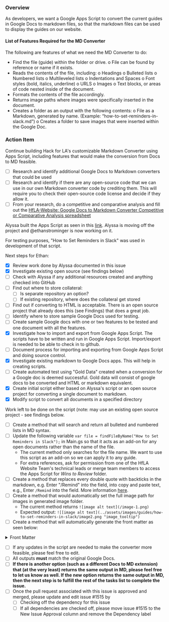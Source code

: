 ### Overview

As developers, we want a Google Apps Script to convert the current guides in Google Docs to markdown files, so that the markdown files can be used to display the guides on our website.

#### List of Features Required for the MD Converter

The following are features of what we need the MD Converter to do:

- Find the file (guide) within the folder or drive.
  o File can be found by reference or name if it exists.
- Reads the contents of the file, including:
  o Headings
  o Bulleted lists
  o Numbered lists
  o Multileveled lists
  o Indentations and Spaces
  o Font styles (bold, italics, underline)
  o URLS
  o Images
  o Text blocks, or areas of code nested inside of the document.
- Formats the contents of the file accordingly.
- Returns image paths where images were specifically inserted in the document.
- Creates a folder as an output with the following contents:
  o File as a Markdown, generated by name. (Example: “how-to-set-reminders-in-slack.md”)
  o Creates a folder to save images that were inserted within the Google Doc.

### Action Item

Continue building Hack for LA's customizable Markdown Converter using Apps Script, including features that would make the conversion from Docs to MD feasible.

- [ ] Research and identify additional Google Docs to Markdown converters that could be used
- [ ] Research and identify if there are any open-source code that we can use in our own Markdown converter code by crediting them. This will require you to check their open-source code license and decide if they allow it.
- [ ] From your research, do a competitive and comparative analysis and fill out the [HfLA-Website: Google Docs to Markdown Converter Competitive or Comparative Analysis spreadsheet](https://docs.google.com/spreadsheets/d/1uimYvukyRSxF_5iK9JPZWd2FwdKufjt6Ohlve_bax0o/edit#gid=1259306930)

Alyssa built the Apps Script as seen in this [link](https://script.google.com/home/projects/1CFED97nWJO_zVzDvrN6wUztJVZQaDFUhrSKe3BXaaHhV02X5AgqT4mRR/edit). Alyssa is moving off the project and @ethanstrominger is now working on it.

For testing purposes, "How to Set Reminders in Slack" was used in development of that script.

Next steps for Ethan:

- [x] Review work done by Alyssa documented in this issue
- [x] Investigate existing open source (see findings below)
- [ ] Check with Alyssa if any additional resources created and anything checked into GitHub
- [ ] Find out where to store collateral:
  - [ ] Is separate repository an option?
  - [ ] If existing repository, where does the collateral get stored
- [ ] Find out if converting to HTML is acceptable. There is an open source project that already does this (see Findings) that does a great job.
- [ ] Identify where to store sample Google Docs used for testing.
- [ ] Create sample Google docs with one or two features to be tested and one document with all the features.
- [x] Investigate how to import and export from Google Apps Script. The scripts have to be written and run in Google Apps Script. Import/export is needed to be able to check in to github.
- [ ] Document process for importing and exporting from Google Apps Script and doing source control.
- [x] Investigate existing markdown to Google Docs apps. This will help in creating scripts.
- [ ] Create automated test using "Gold Data" created when a conversion for a Google doc is deemed successful. Gold data will consist of google docs to be converted and HTML or markdown equivalent.
- [x] Create initial script either based on Alyssa's script or an open source project for converting a single document to markdown.
- [x] Modify script to convert all documents in a specified directory

Work left to be done on the script (note: may use an existing open source project - see findings below.

- [ ] Create a method that will search and return all bulleted and numbered lists in MD syntax.
- [ ] Update the following variable `var file = findFileByName("How to Set Reminders in Slack");` in Main.gs so that it acts as an add-on for any open documents rather than the name of the file.
  - The current method only searches for the file name. We want to use this script as an add-on so we can apply it to any guide.
  - For extra references, ask for permission from one of the HfLA Website Team's technical leads or merge team members to access the Apps Script for _Wins to Review_ folder.
- [ ] Create a method that replaces every double quote with backticks in the markdown, e.g. Enter "/Remind" into the field, into copy and paste text, e.g., Enter `/Remind` into the field. More information [here](https://github.com/hackforla/guides/issues/10#issuecomment-936572293).
- [ ] Create a method that would automatically set the full image path for images in generated image folder.
  - The current method returns `![image alt text](/image-1.png)`
  - Expected output: `![[image alt text](../assets/images/guides/how-to-set-reminders-in-slack/image2.png "image_tooltip")`
- [ ] Create a method that will automatically generate the front matter as seen below:

<details> <summary>Front Matter</summary>

```
layout: guide-pages
title: How to Set Reminders in Slack
provider-link: "/how-to-set-reminders-in-slack"
overview: "Lorem ipsum dolor sit amet, consectetur adipiscing elit, sed do eiusmod tempor incididunt ut labore et dolore magna aliqua. Ut enim ad minim veniam, quis nostrud exercitation ullamco laboris nisi ut aliquip ex ea commodo consequat. Duis aute irure dolor in reprehenderit in voluptate velit esse cillum dolore eu fugiat nulla pariatur. Excepteur sint occaecat cupidatat non proident, sunt in culpa qui officia deserunt mollit anim id est laborum."
guide-author:
  - name: "Jane Doe"
    links:
      linked-in: "https://www.linkedin.com/in/jane-doe/"
      github: "https://github.com/jane-doe"
    picture: https://avatars.githubusercontent.com/jane-doe
```

</details>

- [ ] If any updates in the script are needed to make the converter more feasible, please feel free to edit.
- [ ] All outputs **must** match the original Google Docs.
- [ ] **If there is another option (such as a different Docs to MD extension) that (at the very least) returns the same output in MD, please feel free to let us know as well. If the new option returns the same output in MD, then the next step is to fulfill the rest of the tasks list to complete the issue.**
- [ ] Once the pull request associated with this issue is approved and merged, please update and edit issue #1515 by
  - [ ] Checking off the dependency for this issue
  - [ ] If all dependencies are checked off, please move issue #1515 to the New Issue Approval column and remove the Dependency label

#
